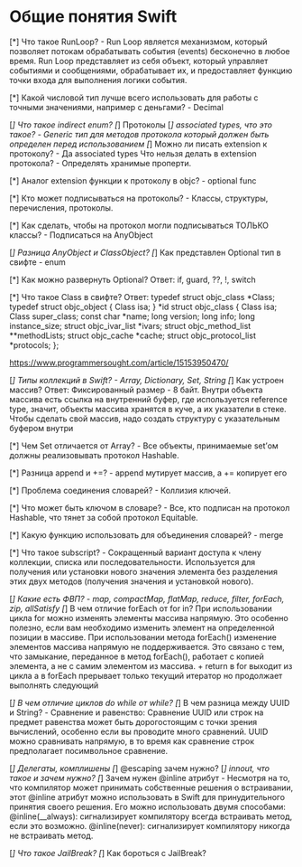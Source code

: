 #  Общие понятия Swift

[*] Что такое RunLoop? - Run Loop является механизмом, который позволяет потокам обрабатывать события (events) бесконечно в любое время.
    Run Loop представляет из себя объект, который управляет событиями и сообщениями, обрабатывает их, и предоставляет функцию точки входа для выполнения логики события.

[*] Какой числовой тип лучше всего использовать для работы с точными значениями, например с деньгами? - Decimal
 
[*] Что такое indirect enum?
[*] Протоколы
[*] associated types, что это такое? - Generic тип для методов протокола который должен быть определен перед использованием
[*] Можно ли писать extension к протоколу? - Да
associated types Что нельзя делать в extension протокола? - Определять хранимые проперти.

[*] Аналог extension функции к протоколу в objc? - optional func

[*] Кто может подписываться на протоколы? - Классы, структуры, перечисления, протоколы.

[*] Как сделать, чтобы на протокол могли подписываться ТОЛЬКО классы? - Подписаться на AnyObject

[*] Разница AnyObject и ClassObject?
[*] Как представлен Optional тип в свифте - enum

[*] Как можно развернуть Optional?
Ответ: if, guard, ??, !, switch

[*] Что такое Class в свифте?
Ответ: 
    typedef struct objc_class *Class;
    typedef struct objc_object {
       Class isa;
    } *id
    struct objc_class {
     Class isa;
     Class super_class;
     const char *name;
     long version;
     long info;
     long instance_size;
     struct objc_ivar_list *ivars;
     struct objc_method_list **methodLists;
     struct objc_cache *cache;
     struct objc_protocol_list *protocols;
    };
    
https://www.programmersought.com/article/15153950470/

[*] Типы коллекций в Swift? - Array, Dictionary, Set, String
[*] Как устроен массив?
Ответ: Фиксированный размер - 8 байт. Внутри объекта массива есть ссылка на внутренний буфер, где используется reference type, значит, объекты массива хранятся в куче, а их указатели в стеке. Чтобы сделать свой массив, надо создать структуру с указательным буфером внутри

[*] Чем Set отличается от Array? - Все объекты, принимаемые set’ом должны реализовывать протокол Hashable.

[*] Разница append и +=? - append мутирует массив, а += копирует его

[*] Проблема соединения словарей? - Коллизия ключей.

[*] Что может быть ключом в словаре? - Все, кто подписан на протокол Hashable, что тянет за собой протокол Equitable.

[*] Какую функцию использовать для объединения словарей? - merge

[*] Что такое subscript? - Сокращенный вариант доступа к члену коллекции, списка или последовательности.
 Используется  для получения или установки нового значения элемента без разделения этих двух методов (получения значения и установкой нового).

[*] Какие есть ФВП? - map, compactMap, flatMap, reduce, filter, forEach, zip, allSatisfy
[*] В чем отличие forEach от for in?
    При использовании цикла for можно изменять элементы массива напрямую. Это особенно полезно, если вам необходимо изменить элемент на определенной позиции в массиве.
    При использовании метода forEach() изменение элементов массива напрямую не поддерживается.
    Это связано с тем, что замыкание, переданное в метод forEach(), работает с копией элемента, а не с самим элементом из массива.
    + return в for выходит из цикла а в forEach прерывает только текущий итератор но продолжает выполнять следующий


[*] В чем отличие циклов do while от while?
[*] В чем разница между UUID и String? -  Сравнение и равенство: Сравнение UUID или строк на предмет равенства может быть дорогостоящим с точки зрения вычислений, особенно если вы проводите много сравнений. UUID можно сравнивать напрямую, в то время как сравнение строк предполагает посимвольное сравнение.
 
[*] Делегаты, комплишены
[*] @escaping зачем нужно?
[*] innout, что такое и зачем нужно?
[*] Зачем нужен @inline атрибут - Несмотря на то, что компилятор может принимать собственные решения о встраивании, этот @inline атрибут можно использовать в Swift для принудительного принятия своего решения.
Его можно использовать двумя способами:
@inline(__always): сигнализирует компилятору всегда встраивать метод, если это возможно.
@inline(never): сигнализирует компилятору никогда не встраивать метод.

[*] Что такое JailBreak?
[*] Как бороться с JailBreak?
